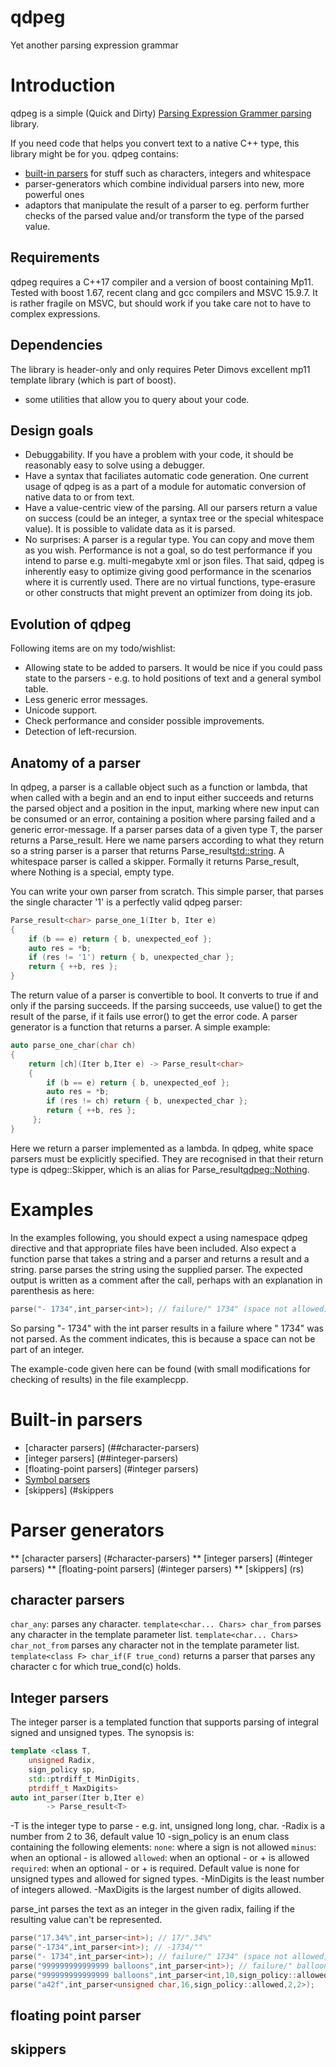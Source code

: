 # qdpeg
Yet another parsing expression grammar
# Introduction
qdpeg is a simple (Quick and Dirty) [Parsing Expression Grammer parsing](https://en.wikipedia.org/wiki/Parsing_expression_grammar) library.

If you need code that helps you convert text to a native C++ type, this library might be for you. qdpeg contains:
  - [built-in parsers](##built-in-parsers) for stuff such as characters, integers and whitespace
  - parser-generators which combine individual parsers into new, more powerful ones
  - adaptors that manipulate the result of a parser to eg. perform further checks of the parsed value and/or transform the type of the parsed value.
## Requirements
qdpeg requires a C++17 compiler and a version of boost containing Mp11. Tested with boost 1.67, recent clang and gcc compilers and MSVC 15.9.7. It is rather fragile on MSVC, but should work if you take care not to have to complex expressions.
## Dependencies
The library is header-only and only requires Peter Dimovs excellent mp11 template library (which is part of boost).
  - some utilities that allow you to query about your code.
## Design goals
 - Debuggability. If you have a problem with your code, it should be reasonably easy to solve using a debugger. 
 - Have a syntax that faciliates automatic code generation. One current usage of qdpeg is as a part of a module for automatic conversion of native data to or from text.
 - Have a value-centric view of the parsing. All our parsers return a value on success (could be an integer, a syntax tree or the special whitespace value). It is possible to validate data as it is parsed.
 - No surprises: A parser is a regular type. You can copy and move them as you wish.
Performance is not a goal, so do test performance if you intend to parse e.g. multi-megabyte xml or json files. That said, qdpeg is inherently easy to optimize giving good performance in the scenarios where it is currently used. There are no virtual functions, type-erasure or other constructs that might prevent an optimizer from doing its job.
## Evolution of qdpeg
Following items are on my todo/wishlist:
 - Allowing state to be added to parsers. It would be nice if you could pass state to the parsers - e.g. to hold positions of text and a general symbol table.
 - Less generic error messages.
 - Unicode support.
 - Check performance and consider possible improvements.
 - Detection of left-recursion.
## Anatomy of a parser
In qdpeg, a parser is a callable object such as a function or lambda, that when called with a begin and an end to input either succeeds and returns the parsed object and a position in the input, marking where new input can be consumed or an error, containing a position where parsing failed and a generic error-message.
If a parser parses data of a given type T, the parser returns a Parse_result<T>. Here we name parsers according to what they return so a string parser is a parser that returns Parse_result<std::string>. A whitespace parser is called a skipper. Formally it returns Parse_result<Nothing>, where Nothing is a special, empty type.

You can write your own parser from scratch. This simple parser, that parses the single character '1' is a perfectly valid qdpeg parser:
```c++
Parse_result<char> parse_one_1(Iter b, Iter e)
{
    if (b == e) return { b, unexpected_eof };
    auto res = *b;
    if (res != '1') return { b, unexpected_char };
    return { ++b, res };
}
```
The return value of a parser is convertible to bool. It converts to true if and only if the parsing succeeds. If the parsing succeeds, use value() to get the result of the parse, if it fails use error() to get the error code. 
A parser generator is a function that returns a parser. A simple example:
```c++
auto parse_one_char(char ch)
{
    return [ch](Iter b,Iter e) -> Parse_result<char>
    {
        if (b == e) return { b, unexpected_eof };
        auto res = *b;
        if (res != ch) return { b, unexpected_char };
        return { ++b, res };
     };
}
```
Here we return a parser implemented as a lambda.
In qdpeg, white space parsers must be explicitly specified. They are recognised in that their return type is qdpeg::Skipper, which is an alias for Parse_result<qdpeg::Nothing>.

# Examples
In the examples following, you should expect a using namespace qdpeg directive and that appropriate files have been included.
Also expect a function parse that takes a string and a parser and returns a result and a string. parse parses the string using the supplied parser.
The expected output is written as a comment after the call, perhaps with an explanation in parenthesis as here:
```c++
parse("- 1734",int_parser<int>); // failure/" 1734" (space not allowed)
```
So parsing "- 1734" with the int parser results in a failure where " 1734" was not parsed. As the comment indicates, this is because a space can not be part of an integer.

The example-code given here can be found (with small modifications for checking of results) in the file examplecpp.
# Built-in parsers
* [character parsers] (##character-parsers)
* [integer parsers] (##integer-parsers)
* [floating-point parsers] (#integer parsers)
* [Symbol parsers](#Integer-parsers)
* [skippers] (#skippers

# Parser generators
** [character parsers] (#character-parsers)
** [integer parsers] (#integer parsers)
** [floating-point parsers] (#integer parsers)
** [skippers] (rs)

## character parsers
`char_any`: parses any character.
`template<char... Chars> char_from` parses any character in the template parameter list.
`template<char... Chars> char_not_from` parses any character not in the template parameter list.
`template<class F> char_if(F true_cond)` returns a parser that parses any character c for which true_cond(c) holds.

## Integer parsers
The integer parser is a templated function that supports parsing of integral signed and unsigned types. The synopsis is:
```c++
template <class T,
    unsigned Radix,
    sign_policy sp,
    std::ptrdiff_t MinDigits,
    ptrdiff_t MaxDigits>
auto int_parser(Iter b,Iter e)
        -> Parse_result<T>
```
-T is the integer type to parse - e.g. int, unsigned long long, char.
-Radix is a number from 2 to 36, default value 10
-sign_policy is an enum class containing the following elements:
`none`: where a sign is not allowed
`minus`: when an optional - is allowed
`allowed`: when an optional - or + is allowed
`required`: when an optional - or + is required.
Default value is none for unsigned types and allowed for signed types.
-MinDigits is the least number of integers allowed.
-MaxDigits is the largest number of digits allowed.

parse_int parses the text as an integer in the given radix, failing if the resulting value can't be represented.

```c++
parse("17.34%",int_parser<int>); // 17/".34%"
parse("-1734",int_parser<int>); // -1734/""
parse("- 1734",int_parser<int>); // failure/" 1734" (space not allowed)
parse("999999999999999 balloons",int_parser<int>); // failure/" balloons" (overflow assumed)
parse("999999999999999 balloons",int_parser<int,10,sign_policy::allowed,5,5>); // 99999/"9999999999 balloons"
parse("a42f",int_parser<unsigned char,16,sign_policy::allowed,2,2>);    // 0xa4/"2f"
```
## floating point parser
## skippers
